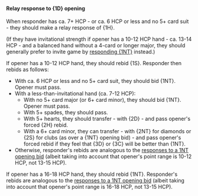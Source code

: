 #### <a name="Relay_response_to_1D_opening"> Relay response to {1D} opening

When responder has ca. 7+ HCP - or ca. 6 HCP or less and no 5+ card suit - they should make a relay response of {1H}.

(If they have invitational strength if opener has a 10-12 HCP hand - ca. 13-14 HCP - and a balanced hand without a 4-card or longer major, they should generally prefer to invite game by [responding {1NT}](#1NT_response_to_1D_opening) instead.)

If opener has a 10-12 HCP hand, they should rebid {1S}. Responder then rebids as follows:

- With ca. 6 HCP or less and no 5+ card suit, they should bid {1NT}. Opener must pass.
- With a less-than-invitational hand (ca. 7-12 HCP):
    - With no 5+ card major (or 6+ card minor), they should bid {1NT}. Opener must pass.
    - With 5+ spades, they should pass.
    - With 5+ hearts, they should transfer - with {2D} - and pass opener's forced {2H} rebid.
    - With a 6+ card minor, they can transfer - with {2NT} for diamonds or {2S} for clubs (as over a {1NT} opening bid) - and pass opener's forced rebid if they feel that {3D} or {3C} will be better than {1NT}.
- Otherwise, responder's rebids are analogous to the [responses to a 1NT opening bid](#Responses_to_1NT_opening) (albeit taking into account that opener's point range is 10-12 HCP, not 13-15 HCP).

If opener has a 16-18 HCP hand, they should rebid {1NT}. Responder's rebids are analogous to the [responses to a 1NT opening bid](#Responses_to_1NT_opening) (albeit taking into account that opener's point range is 16-18 HCP, not 13-15 HCP).
